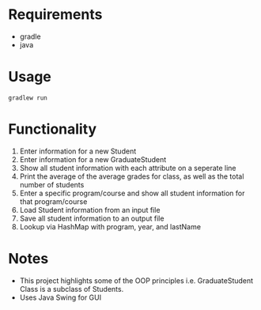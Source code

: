 # Requirements
- gradle
- java

# Usage
`gradlew run`

# Functionality

1. Enter information for a new Student
2. Enter information for a new GraduateStudent
3. Show all student information with each attribute on a seperate line
4. Print the average of the average grades for class, as well as the total number of students
5. Enter a specific program/course and show all student information for that program/course
6. Load Student information from an input file
7. Save all student information to an output file
8. Lookup via HashMap with program, year, and lastName

# Notes
- This project highlights some of the OOP principles i.e. GraduateStudent Class is a subclass of Students.
- Uses Java Swing for GUI

